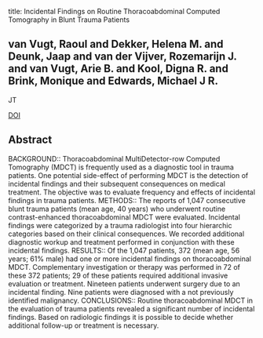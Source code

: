 title: Incidental Findings on Routine Thoracoabdominal Computed Tomography in Blunt Trauma Patients

## van Vugt, Raoul and Dekker, Helena M. and Deunk, Jaap and van der Vijver, Rozemarijn J. and van Vugt, Arie B. and Kool, Digna R. and Brink, Monique and Edwards, Michael J R.
JT

<a href="https://doi.org/10.1097/TA.0b013e3182166b4b">DOI</a>

## Abstract
BACKGROUND:: Thoracoabdominal MultiDetector-row Computed Tomography (MDCT) is frequently used as a diagnostic tool in trauma patients. One potential side-effect of performing MDCT is the detection of incidental findings and their subsequent consequences on medical treatment. The objective was to evaluate frequency and effects of incidental findings in trauma patients. METHODS:: The reports of 1,047 consecutive blunt trauma patients (mean age, 40 years) who underwent routine contrast-enhanced thoracoabdominal MDCT were evaluated. Incidental findings were categorized by a trauma radiologist into four hierarchic categories based on their clinical consequences. We recorded additional diagnostic workup and treatment performed in conjunction with these incidental findings. RESULTS:: Of the 1,047 patients, 372 (mean age, 56 years; 61% male) had one or more incidental findings on thoracoabdominal MDCT. Complementary investigation or therapy was performed in 72 of these 372 patients; 29 of these patients required additional invasive evaluation or treatment. Nineteen patients underwent surgery due to an incidental finding. Nine patients were diagnosed with a not previously identified malignancy. CONCLUSIONS:: Routine thoracoabdominal MDCT in the evaluation of trauma patients revealed a significant number of incidental findings. Based on radiologic findings it is possible to decide whether additional follow-up or treatment is necessary.

